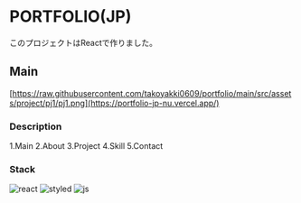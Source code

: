 # PORTFOLIO(JP)

このプロジェクトはReactで作りました。

## Main

[https://raw.githubusercontent.com/takoyakki0609/portfolio/main/src/assets/project/pj1/pj1.png](https://portfolio-jp-nu.vercel.app/)

### Description

1.Main
2.About
3.Project
4.Skill
5.Contact

### Stack

![react](https://img.shields.io/badge/React-20232A?style=for-the-badge&logo=react&logoColor=61DAFB) ![styled](https://img.shields.io/badge/styled--components-DB7093?style=for-the-badge&logo=styled-components&logoColor=white)
![js](	https://img.shields.io/badge/JavaScript-F7DF1E?style=for-the-badge&logo=JavaScript&logoColor=white)

